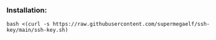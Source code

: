 ### Installation:

```
bash <(curl -s https://raw.githubusercontent.com/supermegaelf/ssh-key/main/ssh-key.sh)
```
